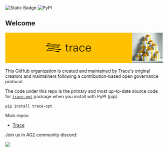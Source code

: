 ![Static Badge](https://img.shields.io/badge/build-passing-brightgreen)
![PyPI](https://img.shields.io/pypi/v/trace-opt)

## Welcome

![Trace Banner](../assets/banner.png)

This GitHub organization is created and maintained by Trace's original creators and maintainers following a contribution-based open governance protocol.

The code under this repo is the primary and most up-to-date source code for [`trace-opt`](https://pypi.org/project/trace-opt/) package when you install with PyPI (pip).

```
pip install trace-opt
```

Main repos:
- [Trace](https://github.com/AgentOpt/Trace)

Join us in AG2 community discord: 

[![](https://dcbadge.limes.pink/api/server/https://discord.gg/9CcNqXAnPC)](https://discord.gg/https://discord.gg/9CcNqXAnPC)

